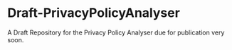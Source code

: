 # Draft-PrivacyPolicyAnalyser
A Draft Repository for the Privacy Policy Analyser due for publication very soon. 

